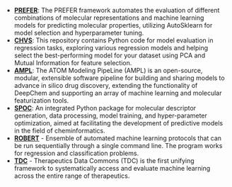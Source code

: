 - **[PREFER](https://github.com/rdkit/PREFER)**: The PREFER framework automates the evaluation of different combinations of molecular representations and machine learning models for predicting molecular properties, utilizing AutoSklearn for model selection and hyperparameter tuning.
- **[CHVS](https://github.com/Saeedmomo/Consensus_Holistic_Virtual_Screening)**: This repository contains Python code for model evaluation in regression tasks, exploring various regression models and helping select the best-performing model for your dataset using PCA and Mutual Information for feature selection.
- **[AMPL](https://github.com/ATOMScience-org/AMPL?tab=readme-ov-file#Example-AMPL-usage)**: The ATOM Modeling PipeLine (AMPL) is an open-source, modular, extensible software pipeline for building and sharing models to advance in silico drug discovery, extending the functionality of DeepChem and supporting an array of machine learning and molecular featurization tools.
- **[SPOC](https://github.com/WhitestoneYang/spoc)**: An integrated Python package for molecular descriptor generation, data processing, model training, and hyper-parameter optimization, aimed at facilitating the development of predictive models in the field of cheminformatics.
- **[ROBERT](https://github.com/jvalegre/robert)** - Ensemble of automated machine learning protocols that can be run sequentially through a single command line. The program works for regression and classification problems.
- **[TDC](https://github.com/mims-harvard/TDC)** - Therapeutics Data Commons (TDC) is the first unifying framework to systematically access and evaluate machine learning across the entire range of therapeutics.